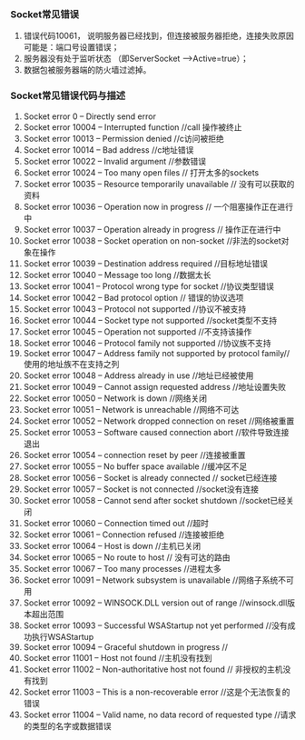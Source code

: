 ### Socket常见错误
1. 错误代码10061， 说明服务器已经找到，但连接被服务器拒绝，连接失败原因可能是：端口号设置错误；
2. 服务器没有处于监听状态 （即ServerSocket –>Active=true）；
3. 数据包被服务器端的防火墙过滤掉。

### Socket常见错误代码与描述
1. Socket error 0 – Directly send error 
2. Socket error 10004 – Interrupted function //call 操作被终止 
3. Socket error 10013 – Permission denied //c访问被拒绝 
4. Socket error 10014 – Bad address //c地址错误 
5. Socket error 10022 – Invalid argument //参数错误 
6. Socket error 10024 – Too many open files // 打开太多的sockets 
7. Socket error 10035 – Resource temporarily unavailable // 没有可以获取的资料 
8. Socket error 10036 – Operation now in progress // 一个阻塞操作正在进行中 
9. Socket error 10037 – Operation already in progress // 操作正在进行中 
10. Socket error 10038 – Socket operation on non-socket //非法的socket对象在操作 
11. Socket error 10039 – Destination address required //目标地址错误 
12. Socket error 10040 – Message too long //数据太长 
13. Socket error 10041 – Protocol wrong type for socket //协议类型错误 
14. Socket error 10042 – Bad protocol option // 错误的协议选项 
15. Socket error 10043 – Protocol not supported //协议不被支持 
16. Socket error 10044 – Socket type not supported //socket类型不支持 
17. Socket error 10045 – Operation not supported //不支持该操作 
18. Socket error 10046 – Protocol family not supported //协议族不支持 
19. Socket error 10047 – Address family not supported by protocol family//使用的地址族不在支持之列 
20. Socket error 10048 – Address already in use //地址已经被使用 
21. Socket error 10049 – Cannot assign requested address //地址设置失败 
22. Socket error 10050 – Network is down //网络关闭 
23. Socket error 10051 – Network is unreachable //网络不可达 
24. Socket error 10052 – Network dropped connection on reset //网络被重置 
25. Socket error 10053 – Software caused connection abort //软件导致连接退出 
26. Socket error 10054 – connection reset by peer //连接被重置 
27. Socket error 10055 – No buffer space available //缓冲区不足 
28. Socket error 10056 – Socket is already connected // socket已经连接 
29. Socket error 10057 – Socket is not connected //socket没有连接 
30. Socket error 10058 – Cannot send after socket shutdown //socket已经关闭 
31. Socket error 10060 – Connection timed out //超时 
32. Socket error 10061 – Connection refused //连接被拒绝 
33. Socket error 10064 – Host is down //主机已关闭 
34. Socket error 10065 – No route to host // 没有可达的路由 
35. Socket error 10067 – Too many processes //进程太多 
36. Socket error 10091 – Network subsystem is unavailable //网络子系统不可用 
37. Socket error 10092 – WINSOCK.DLL version out of range //winsock.dll版本超出范围 
38. Socket error 10093 – Successful WSAStartup not yet performed //没有成功执行WSAStartup 
39. Socket error 10094 – Graceful shutdown in progress // 
40. Socket error 11001 – Host not found //主机没有找到 
41. Socket error 11002 – Non-authoritative host not found // 非授权的主机没有找到 
42. Socket error 11003 – This is a non-recoverable error //这是个无法恢复的错误 
43. Socket error 11004 – Valid name, no data record of requested type //请求的类型的名字或数据错误 
